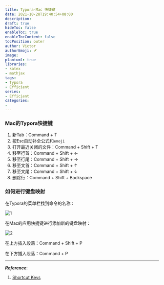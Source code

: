 ```yaml
---
title: Typora-Mac 快捷键
date: 2021-10-28T19:40:54+08:00
description:
draft: true
hideToc: false
enableToc: true
enableTocContent: false
tocPosition: outer
author: Victor
authorEmoji: 🪶
image:
plantuml: true
libraries:
- katex
- mathjax
tags:
- Typora
- Efficient
series:
- Efficient
categories:
-
---
```






### Mac的Typora快捷键

1. 新Tab：Command + T
2. 按Esc自动补全公式和`emoji`
3. 打开最近关闭的文件：Command + Shift + T
4. 移至行首：Command + Shift + ←
5. 移至行尾：Command + Shift + →
6. 移至文首：Command + Shift + ↑
7. 移至文尾：Command + Shift + ↓
8. 删除行：Command + Shift + Backspace



### 如何进行键盘映射

在Typora的菜单栏找到命令的名称：

![1](https://cos.jiahongw.com/uPic/image-20211028193854137.png)



在Mac的应用快捷键进行添加新的键盘映射：

![2](https://cos.jiahongw.com/uPic/image-20211028193933215.png)



在上方插入段落：Command + Shift + P

在下方插入段落：Command + P





---

***Reference***:

1. [Shortcut Keys](https://support.typora.io/Shortcut-Keys/#macos)
